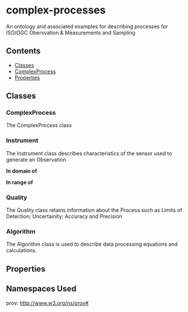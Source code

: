 # complex-processes
An ontology and associated examples for describing processes for ISO/OGC Obersvation &amp; Measurements and Sampling
## Contents
- [Classes](#classes)
- [ComplexProcess](#complexprocess)
- [Properties](#Properties)

## Classes
### ComplexProcess
The ComplexProcess class
### Instrument
The Instrument class describes characteristics of the sensor used to generate an Observation

**In domain of**

**In range of**

### Quality
The Quality class retains information about the Process such as Limits of Detection; Uncertainity; Accuracy and Precision
### Algorithm
The Algorithm class is used to describe data processing equations and calculations.
## Properties
## Namespaces Used
prov: http://www.w3.org/ns/prov#
